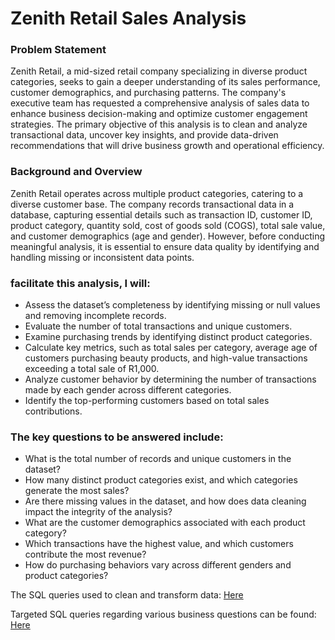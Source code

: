 # Zenith Retail Sales Analysis

### Problem Statement
Zenith Retail, a mid-sized retail company specializing in diverse product categories, seeks to gain a deeper understanding of its sales performance, customer demographics, and purchasing patterns. The company's executive team has requested a comprehensive analysis of sales data to enhance business decision-making and optimize customer engagement strategies. The primary objective of this analysis is to clean and analyze transactional data, uncover key insights, and provide data-driven recommendations that will drive business growth and operational efficiency.

### Background and Overview
Zenith Retail operates across multiple product categories, catering to a diverse customer base. The company records transactional data in a database, capturing essential details such as transaction ID, customer ID, product category, quantity sold, cost of goods sold (COGS), total sale value, and customer demographics (age and gender). However, before conducting meaningful analysis, it is essential to ensure data quality by identifying and handling missing or inconsistent data points.

### facilitate this analysis, I will:
- Assess the dataset’s completeness by identifying missing or null values and removing incomplete records.
- Evaluate the number of total transactions and unique customers.
- Examine purchasing trends by identifying distinct product categories.
- Calculate key metrics, such as total sales per category, average age of customers purchasing beauty products, and high-value transactions exceeding a total sale of R1,000.
- Analyze customer behavior by determining the number of transactions made by each gender across different categories.
- Identify the top-performing customers based on total sales contributions.

### The key questions to be answered include:
- What is the total number of records and unique customers in the dataset?
- How many distinct product categories exist, and which categories generate the most sales?
- Are there missing values in the dataset, and how does data cleaning impact the integrity of the analysis?
- What are the customer demographics associated with each product category?
- Which transactions have the highest value, and which customers contribute the most revenue?
- How do purchasing behaviors vary across different genders and product categories?

The SQL queries used to clean and transform data: [Here](https://github.com/Buhle-Mkhwanazi/Retail-Sales-Analysis/blob/main/Retail%20Sales%20data%20cleaned.sql)

Targeted SQL queries regarding various business questions can be found: [Here](https://github.com/Buhle-Mkhwanazi/Retail-Sales-Analysis/blob/main/Retail%20Sales%20Analysis%20SQLQuery.sql)
